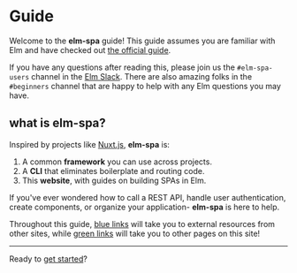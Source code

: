 # Guide

Welcome to the __elm-spa__ guide! This guide assumes you are familiar with Elm and have checked out [the official guide](https://guide.elm-lang.org).

If you have any questions after reading this, please join us the `#elm-spa-users` channel in the [Elm Slack](https://elmlang.herokuapp.com/). There are also amazing folks in the `#beginners` channel that are happy to help with any Elm questions you may have.

## what is elm-spa?

Inspired by projects like [Nuxt.js](https://nuxtjs.org/), __elm-spa__ is:

1. A common __framework__ you can use across projects.
1. A __CLI__ that eliminates boilerplate and routing code.
1. This __website__, with guides on building SPAs in Elm.

If you've ever wondered how to call a REST API, handle user authentication, create components, or organize your application- __elm-spa__ is here to help.

Throughout this guide, [blue links](https://elm-lang.org) will take you to external resources from other sites, while [green links](/guide/getting-started) will take you to other pages on this site!

---

Ready to [get started](/guide/getting-started)?